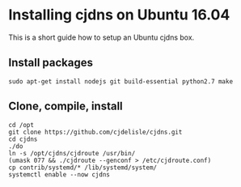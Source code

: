 # Installing cjdns on Ubuntu 16.04

This is a short guide how to setup an Ubuntu cjdns box.

## Install packages

	sudo apt-get install nodejs git build-essential python2.7 make

## Clone, compile, install

	cd /opt
	git clone https://github.com/cjdelisle/cjdns.git
	cd cjdns
	./do
	ln -s /opt/cjdns/cjdroute /usr/bin/
	(umask 077 && ./cjdroute --genconf > /etc/cjdroute.conf)
	cp contrib/systemd/* /lib/systemd/system/
	systemctl enable --now cjdns
